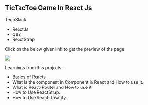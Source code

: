## TicTacToe Game In React Js

TechStack
- ReactJs
- CSS
- ReactStrap

Click on the below given link to get the preview of the page

<a href="https://tic-tac-toe-app-pujari.vercel.app/">

<img src="https://img.shields.io/badge/Vercel-000000?style=for-the-badge&logo=vercel&logoColor=white">
</a>

Learnings from this projects:-
* Basics of Reacts 
* What is the component in Component in React and How to use it.
* What is React-Router and How to use it.
* How to Use ReactStrap.
* How to Use React-Tosatify.

